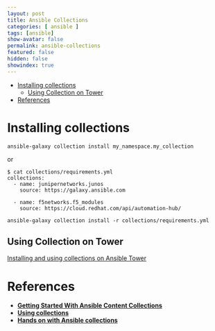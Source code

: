 ```yaml
---
layout: post
title: Ansible Collections
categories: [ ansible ]
tags: [ansible]
show-avatar: false
permalink: ansible-collections
featured: false
hidden: false
showindex: true
---
```

<!-- TOC depthfrom:1 orderedlist:false -->

- [Installing collections](#installing-collections)
  - [Using Collection on Tower](#using-collection-on-tower)
- [References](#references)

<!-- /TOC -->


# Installing collections

```
ansible-galaxy collection install my_namespace.my_collection
```
or
```
$ cat collections/requirements.yml
collections:
  - name: junipernetworks.junos
    source: https://galaxy.ansible.com
 
  - name: f5networks.f5_modules
    source: https://cloud.redhat.com/api/automation-hub/
```

```
ansible-galaxy collection install -r collections/requirements.yml 
```

## Using Collection on Tower

[Installing and using collections on Ansible Tower](https://www.ansible.com/blog/installing-and-using-collections-on-ansible-tower)


# References

- **[Getting Started With Ansible Content Collections](https://www.ansible.com/blog/getting-started-with-ansible-collections)**
- **[Using collections](https://docs.ansible.com/ansible/latest/user_guide/collections_using.html)**
- **[Hands on with Ansible collections](https://www.ansible.com/blog/hands-on-with-ansible-collections)**

